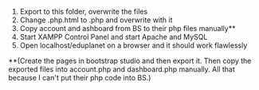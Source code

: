 1. Export to this folder, overwrite the files
2. Change .php.html to .php and overwrite with it
3. Copy account and ashboard from BS to their php files manually\*\*
4. Start XAMPP Control Panel and start Apache and MySQL
5. Open localhost/eduplanet on a browser and it should work flawlessly

\*\*(Create the pages in bootstrap studio and then export it.
Then copy the exported files into account.php and dashboard.php manually.
All that because I can't put their php code into BS.)
